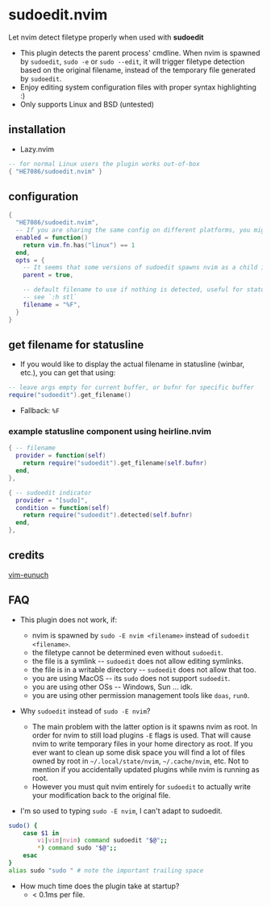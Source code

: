 # sudoedit.nvim
Let nvim detect filetype properly when used with **sudoedit**

* This plugin detects the parent process' cmdline. When nvim is spawned by `sudoedit`, `sudo -e` or `sudo --edit`, it will trigger filetype detection based on the original filename, instead of the temporary file generated by `sudoedit`.
* Enjoy editing system configuration files with proper syntax highlighting :)
* Only supports Linux and BSD (untested)

## installation
* Lazy.nvim
```lua
-- for normal Linux users the plugin works out-of-box
{ "HE7086/sudoedit.nvim" }
```

## configuration
```lua
{
  "HE7086/sudoedit.nvim",
  -- If you are sharing the same config on different platforms, you might want to disable the plugin for unsupported systems.
  enabled = function()
    return vim.fn.has("linux") == 1
  end,
  opts = {
    -- It seems that some versions of sudoedit spawns nvim as a child instead of a "grandchild" as on my machine. If this is the case for you, enable `parent = true`.
    parent = true,

    -- default filename to use if nothing is detected, useful for statusline
    -- see `:h stl`
    filename = "%F",
  }
}
```

## get filename for statusline
* If you would like to display the actual filename in statusline (winbar, etc.), you can get that using:
```lua
-- leave args empty for current buffer, or bufnr for specific buffer
require("sudoedit").get_filename()
```
* Fallback: `%F`

### example statusline component using heirline.nvim
```lua
{ -- filename
  provider = function(self)
    return require("sudoedit").get_filename(self.bufnr)
  end,
},

{ -- sudoedit indicator
  provider = "[sudo]",
  condition = function(self)
    return require("sudoedit").detected(self.bufnr)
  end,
},
```

## credits
[vim-eunuch](https://github.com/tpope/vim-eunuch)

## FAQ
* This plugin does not work, if:
  * nvim is spawned by `sudo -E nvim <filename>` instead of `sudoedit <filename>`.
  * the filetype cannot be determined even without `sudoedit`.
  * the file is a symlink -- `sudoedit` does not allow editing symlinks.
  * the file is in a writable directory -- `sudoedit` does not allow that too.
  * you are using MacOS -- its `sudo` does not support `sudoedit`.
  * you are using other OSs -- Windows, Sun ... idk.
  * you are using other permission management tools like `doas`, `run0`.

* Why `sudoedit` instead of `sudo -E nvim`?
  * The main problem with the latter option is it spawns nvim as root. In order for nvim to still load plugins `-E` flags is used. That will cause nvim to write temporary files in your home directory as root. If you ever want to clean up some disk space you will find a lot of files owned by root in `~/.local/state/nvim`, `~/.cache/nvim`, etc. Not to mention if you accidentally updated plugins while nvim is running as root.
  * However you must quit nvim entirely for `sudoedit` to actually write your modification back to the original file.

* I'm so used to typing `sudo -E nvim`, I can't adapt to sudoedit.
```bash
sudo() {
    case $1 in 
        vi|vim|nvim) command sudoedit "$@";;
        *) command sudo "$@";;
    esac
}
alias sudo "sudo " # note the important trailing space
```

* How much time does the plugin take at startup?
  * < 0.1ms per file.
